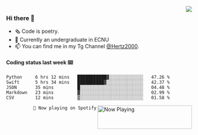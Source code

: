 <img  align="right" src="https://github-readme-stats.vercel.app/api?username=BillChen2K&show_icons=true&count_private=true&hide_title=true">

### Hi there 👋

- 🗞 Code is poetry.
- 🌱 Currently an undergraduate in ECNU
- 📫 You can find me in my Tg Channel [@Hertz2000](https://t.me/Hertz2000).

#### Coding status last week ⌨️

<!--START_SECTION:waka-->
```text
Python     6 hrs 12 mins   ███████████▓░░░░░░░░░░░░░   47.26 % 
Swift      5 hrs 34 mins   ██████████▓░░░░░░░░░░░░░░   42.37 % 
JSON       35 mins         █░░░░░░░░░░░░░░░░░░░░░░░░   04.48 % 
Markdown   23 mins         ▓░░░░░░░░░░░░░░░░░░░░░░░░   02.99 % 
CSV        12 mins         ▒░░░░░░░░░░░░░░░░░░░░░░░░   01.58 % 
```
<!--END_SECTION:waka-->


<div>
<a href="https://spotify-now-playing.billchen2k.vercel.app/now-playing?open">
   <img align="right" src="https://spotify-now-playing.billchen2k.vercel.app/now-playing" width="256" height="64" alt="Now Playing">
</a>
</div>

<div>
<p align="right"><code>🎵 Now playing on Spotify</code></p>
</div>

<!--
**BillChen2K/BillChen2K** is a ✨ _special_ ✨ repository because its `README.md` (this file) appears on your GitHub profile.

Here are some ideas to get you started:

- 🔭 I’m currently working on ...
- 🌱 I’m currently learning ...
- 👯 I’m looking to collaborate on ...
- 🤔 I’m looking for help with ...
- 💬 Ask me about ...
- 📫 How to reach me: ...
- 😄 Pronouns: ...
- ⚡ Fun fact: ...
-->
